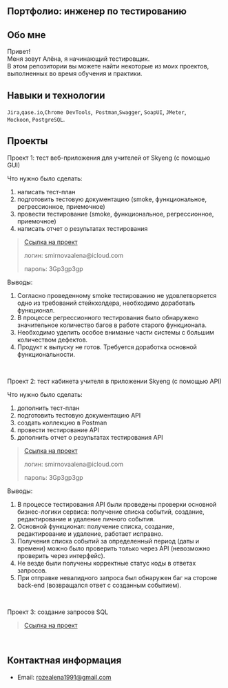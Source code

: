 ## Портфолио: инженер по тестированию

## Обо мне 
Привет!
<br>
Меня зовут Алёна, я начинающий тестировщик. <br>
В этом репозитории вы можете найти некоторые из моих проектов, выполненных во время обучения и практики.
<br>

## Навыки и технологии
``Jira``,``qase.io``,``Chrome DevTools``,`` Postman``,``Swagger``, ``SoapUI``, ``JMeter``, <br>
``Mockoon``, ``PostgreSQL``.

## Проекты
<p> Проект 1: тест веб-приложения для учителей от Skyeng (с помощью GUI)</p>
<p>Что нужно было сделать:<p>
<ol>
  <li>написать тест-план</li>
  <li>подготовить тестовую документацию (smoke, функциональное, регрессионное, приемочное)</li>
  <li>провести тестирование (smoke, функциональное, регрессионное, приемочное)</li>
  <li>написать отчет о результатах тестирования</li>
</ol>

> <a href="https://skyproalena.atlassian.net/wiki/spaces/1/pages/1310948/-+1+2">Ссылка на проект</a>
> <p> логин: smirnovaalena@icloud.com </p>
> <p> пароль: 3Gp3gp3gp </p>

 <p>Выводы:<p>
<ol>
  <li>Согласно проведенному smoke тестированию не удовлетворяется одно из требований стейкхолдера, необходимо доработать функционал.</li>
  <li>В процессе регрессионного тестирования было обнаружено значительное количество багов в работе старого функционала.</li>
  <li>Необходимо уделить особое внимание части системы с большим количеством дефектов.</li>
  <li>Продукт к выпуску не готов. Требуется доработка основной функциональности.</li>
</ol>
  
<br> 

<p> Проект 2: тест кабинета учителя в приложении Skyeng (с помощью API)</p>
<p>Что нужно было сделать:<p>
<ol>
   <li>дополнить тест-план</li>
  <li>подготовить тестовую документацию API</li>
  <li>создать коллекцию в Postman</li>
  <li>провести тестирование API</li>
  <li>дополнить отчет о результатах тестирования API</li>
</ol>

> <a href="https://skyproalena.atlassian.net/wiki/spaces/1/pages/1671235/1+2">Ссылка на проект</a>
> <p> логин: smirnovaalena@icloud.com </p>
> <p> пароль: 3Gp3gp3gp </p>
 
 <p>Выводы:<p>
<ol>
  <li>В процессе тестирования API были проведены проверки основной бизнес-логики сервиса: получение списка событий, создание, редактирование и удаление личного события.</li>
  <li>Основной функционал: получение списка, создание, редактирование и удаление, работает исправно.</li>
  <li>Получения списка событий за определенный период (даты и времени) можно было проверить только через API (невозможно проверить через интерфейс).</li>
  <li>Не везде были получены корректные статус коды в ответах запросов.</li>
  <li>При отправке невалидного запроса был обнаружен баг на стороне back-end (возвращался ответ с созданным событием).</li>
</ol>

<br> 

<p> Проект 3: создание запросов SQL </p>

> <a href="https://drive.google.com/file/d/1g1X3GKcpdzGZQFE9iae6RWfNoczj0miO/view?usp=sharing">Ссылка на проект</a>

<br> 

## Контактная информация
- Email: rozealena1991@gmail.com
